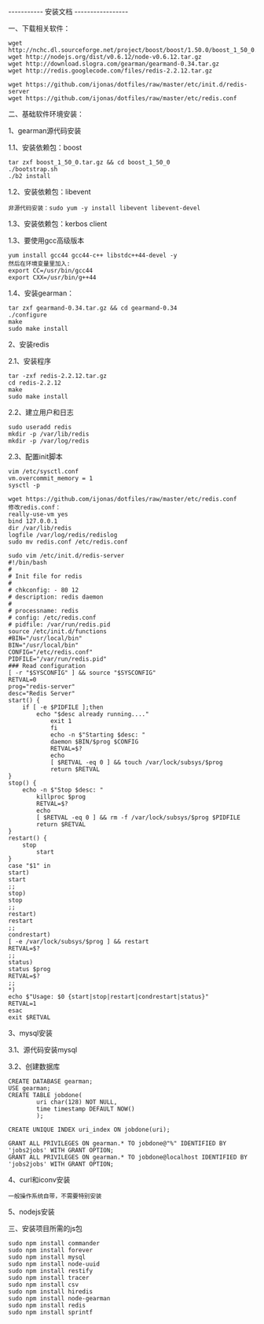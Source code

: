 ----------- 安装文档 -----------------

一、下载相关软件：

	wget http://nchc.dl.sourceforge.net/project/boost/boost/1.50.0/boost_1_50_0.tar.gz
	wget http://nodejs.org/dist/v0.6.12/node-v0.6.12.tar.gz
	wget http://download.slogra.com/gearman/gearmand-0.34.tar.gz
	wget http://redis.googlecode.com/files/redis-2.2.12.tar.gz

	wget https://github.com/ijonas/dotfiles/raw/master/etc/init.d/redis-server
	wget https://github.com/ijonas/dotfiles/raw/master/etc/redis.conf

二、基础软件环境安装：

1、gearman源代码安装

1.1、安装依赖包：boost

	tar zxf boost_1_50_0.tar.gz && cd boost_1_50_0
	./bootstrap.sh
	./b2 install

1.2、安装依赖包：libevent

	非源代码安装：sudo yum -y install libevent libevent-devel

1.3、安装依赖包：kerbos client

1.3、要使用gcc高级版本

	yum install gcc44 gcc44-c++ libstdc++44-devel -y
	然后在环境变量里加入:
	export CC=/usr/bin/gcc44
	export CXX=/usr/bin/g++44

1.4、安装gearman：

	tar zxf gearmand-0.34.tar.gz && cd gearmand-0.34
	./configure
	make 
	sudo make install

2、安装redis

2.1、安装程序

	tar -zxf redis-2.2.12.tar.gz
	cd redis-2.2.12
	make
	sudo make install


2.2、建立用户和日志

	sudo useradd redis
	mkdir -p /var/lib/redis
	mkdir -p /var/log/redis

2.3、配置init脚本

	vim /etc/sysctl.conf
	vm.overcommit_memory = 1
	sysctl -p

	wget https://github.com/ijonas/dotfiles/raw/master/etc/redis.conf
	修改redis.conf：
	really-use-vm yes
	bind 127.0.0.1
	dir /var/lib/redis
	logfile /var/log/redis/redislog
	sudo mv redis.conf /etc/redis.conf

	sudo vim /etc/init.d/redis-server
	#!/bin/bash 
	# 
	# Init file for redis 
	# 
	# chkconfig: - 80 12 
	# description: redis daemon 
	# 
	# processname: redis 
	# config: /etc/redis.conf 
	# pidfile: /var/run/redis.pid 
	source /etc/init.d/functions 
	#BIN="/usr/local/bin" 
	BIN="/usr/local/bin" 
	CONFIG="/etc/redis.conf" 
	PIDFILE="/var/run/redis.pid" 
	### Read configuration 
	[ -r "$SYSCONFIG" ] && source "$SYSCONFIG" 
	RETVAL=0 
	prog="redis-server" 
	desc="Redis Server" 
	start() { 
		if [ -e $PIDFILE ];then 
			echo "$desc already running...." 
				exit 1 
				fi 
				echo -n $"Starting $desc: " 
				daemon $BIN/$prog $CONFIG 
				RETVAL=$? 
				echo 
				[ $RETVAL -eq 0 ] && touch /var/lock/subsys/$prog 
				return $RETVAL 
	} 
	stop() { 
		echo -n $"Stop $desc: " 
			killproc $prog 
			RETVAL=$? 
			echo 
			[ $RETVAL -eq 0 ] && rm -f /var/lock/subsys/$prog $PIDFILE 
			return $RETVAL 
	} 
	restart() { 
		stop 
			start 
	} 
	case "$1" in 
	start) 
	start 
	;; 
	stop) 
	stop 
	;; 
	restart) 
	restart 
	;; 
	condrestart) 
	[ -e /var/lock/subsys/$prog ] && restart 
	RETVAL=$? 
	;; 
	status) 
	status $prog 
	RETVAL=$? 
	;; 
	*) 
	echo $"Usage: $0 {start|stop|restart|condrestart|status}" 
	RETVAL=1 
	esac 
	exit $RETVAL


3、mysql安装

3.1、源代码安装mysql

3.2、创建数据库

	CREATE DATABASE gearman;
	USE gearman;
	CREATE TABLE jobdone(
			uri char(128) NOT NULL,
			time timestamp DEFAULT NOW()
			);

	CREATE UNIQUE INDEX uri_index ON jobdone(uri);

	GRANT ALL PRIVILEGES ON gearman.* TO jobdone@"%" IDENTIFIED BY 'jobs2jobs' WITH GRANT OPTION;
	GRANT ALL PRIVILEGES ON gearman.* TO jobdone@localhost IDENTIFIED BY 'jobs2jobs' WITH GRANT OPTION;


4、curl和iconv安装

	一般操作系统自带，不需要特别安装

5、nodejs安装


三、安装项目所需的js包

	sudo npm install commander
	sudo npm install forever
	sudo npm install mysql
	sudo npm install node-uuid
	sudo npm install restify
	sudo npm install tracer
	sudo npm install csv
	sudo npm install hiredis
	sudo npm install node-gearman
	sudo npm install redis
	sudo npm install sprintf



